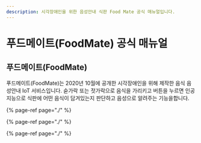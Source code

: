 ```yaml
---
description: 시각장애인을 위한 음성안내 식판 Food Mate 공식 매뉴얼입니다.
---
```


# 푸드메이트\(FoodMate\) 공식 매뉴얼

## 푸드메이트\(FoodMate\)

푸드메이트\(FoodMate\)는 2020년 10월에 공개한 시각장애인을 위해 제작한 음식 음성안내 IoT 서비스입니다. 숟가락 또는 젓가락으로 음식을 가리키고 버튼을 누르면 인공지능으로 식판에  어떤 음식이 담겨있는지 판단하고 음성으로 알려주는 기능을합니다.

{% page-ref page="./" %}

{% page-ref page="./" %}

{% page-ref page="./" %}

